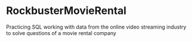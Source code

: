 # RockbusterMovieRental
Practicing SQL working with data from the online video streaming industry to solve questions of a movie rental company
